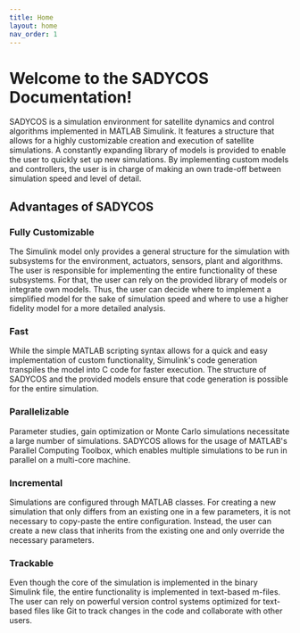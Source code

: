 ```yaml
---
title: Home
layout: home
nav_order: 1
---
```


# Welcome to the SADYCOS Documentation!
SADYCOS is a simulation environment for satellite dynamics and control algorithms implemented in MATLAB Simulink.
It features a structure that allows for a highly customizable creation and execution of satellite simulations.
A constantly expanding library of models is provided to enable the user to quickly set up new simulations.
By implementing custom models and controllers, the user is in charge of making an own trade-off between simulation speed and level of detail.

## Advantages of SADYCOS
### Fully Customizable
The Simulink model only provides a general structure for the simulation with subsystems for the environment, actuators, sensors, plant and algorithms.
The user is responsible for implementing the entire functionality of these subsystems. 
For that, the user can rely on the provided library of models or integrate own models.
Thus, the user can decide where to implement a simplified model for the sake of simulation speed and where to use a higher fidelity model for a more detailed analysis.

### Fast
While the simple MATLAB scripting syntax allows for a quick and easy implementation of custom functionality, Simulink's code generation transpiles the model into C code for faster execution.
The structure of SADYCOS and the provided models ensure that code generation is possible for the entire simulation.

### Parallelizable
Parameter studies, gain optimization or Monte Carlo simulations necessitate a large number of simulations.
SADYCOS allows for the usage of MATLAB's Parallel Computing Toolbox, which enables multiple simulations to be run in parallel on a multi-core machine.

### Incremental
Simulations are configured through MATLAB classes.
For creating a new simulation that only differs from an existing one in a few parameters, it is not necessary to copy-paste the entire configuration.
Instead, the user can create a new class that inherits from the existing one and only override the necessary parameters.

### Trackable
Even though the core of the simulation is implemented in the binary Simulink file, the entire functionality is implemented in text-based m-files.
The user can rely on powerful version control systems optimized for text-based files like Git to track changes in the code and collaborate with other users.
